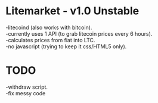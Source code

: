 Litemarket - v1.0 Unstable
==========

-litecoind (also works with bitcoin).<br />
-currently uses 1 API (to grab litecoin prices every 6 hours).<br />
-calculates prices from fiat into LTC.<br />
-no javascript (trying to keep it css/HTML5 only).<br />


TODO
=========
-withdraw script.<br />
-fix messy code
